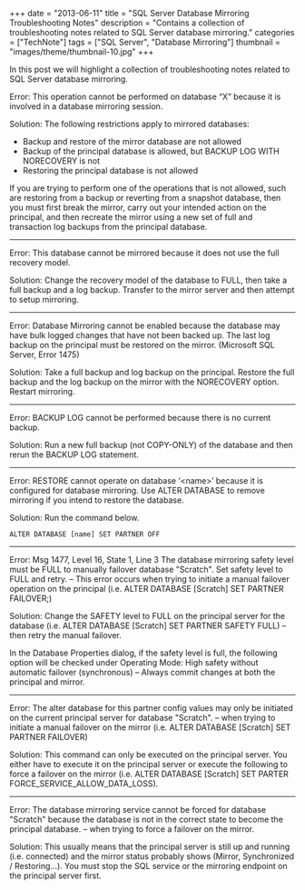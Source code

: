 +++
date = "2013-06-11"
title = "SQL Server Database Mirroring Troubleshooting Notes"
description = "Contains a collection of troubleshooting notes related to SQL Server database mirroring."
categories = ["TechNote"]
tags = ["SQL Server", "Database Mirroring"]
thumbnail = "images/theme/thumbnail-10.jpg"
+++

In this post we will highlight a collection of troubleshooting notes related to SQL Server database mirroring.

<!--more-->

Error: This operation cannot be performed on database “X” because it is involved in a database mirroring session.

Solution: The following restrictions apply to mirrored databases:

- Backup and restore of the mirror database are not allowed
- Backup of the principal database is allowed, but BACKUP LOG WITH NORECOVERY is not
- Restoring the principal database is not allowed

If you are trying to perform one of the operations that is not allowed, such are restoring from a backup or reverting from a snapshot database, then you must first break the mirror, carry out your intended action on the principal, and then recreate the mirror using a new set of full and transaction log backups from the principal database.

---

Error: This database cannot be mirrored because it does not use the full recovery model.

Solution: Change the recovery model of the database to FULL, then take a full backup and a log backup. Transfer to the mirror server and then attempt to setup mirroring.

---

Error: Database Mirroring cannot be enabled because the database may have bulk logged changes that have not been backed up. The last log backup on the principal must be restored on the mirror. (Microsoft SQL Server, Error 1475)

Solution: Take a full backup and log backup on the principal. Restore the full backup and the log backup on the mirror with the NORECOVERY option. Restart mirroring.

---

Error: BACKUP LOG cannot be performed because there is no current backup.

Solution: Run a new full backup (not COPY-ONLY) of the database and then rerun the BACKUP LOG statement.

---

Error: RESTORE cannot operate on database ‘&lt;name&gt;’ because it is configured for database mirroring. Use ALTER DATABASE to remove mirroring if you intend to restore the database.

Solution: Run the command below.

```
ALTER DATABASE [name] SET PARTNER OFF
```

---

Error: Msg 1477, Level 16, State 1, Line 3 The database mirroring safety level must be FULL to manually failover database "Scratch".  Set safety level to FULL and retry.  – This error occurs when trying to initiate a manual failover operation on the principal (i.e. ALTER DATABASE [Scratch] SET PARTNER FAILOVER;)

Solution: Change the SAFETY level to FULL on the principal server for the database (i.e. ALTER DATABASE [Scratch] SET PARTNER SAFETY FULL) – then retry the manual failover.

In the Database Properties dialog, if the safety level is full, the following option will be checked under Operating Mode: High safety without automatic failover (synchronous) – Always commit changes at both the principal and mirror.

---

Error: The alter database for this partner config values may only be initiated on the current principal server for database "Scratch". – when trying to initiate a manual failover on the mirror (i.e. ALTER DATABASE [Scratch] SET PARTNER FAILOVER)

Solution: This command can only be executed on the principal server. You either have to execute it on the principal server or execute the following to force a failover on the mirror (i.e. ALTER DATABASE [Scratch] SET PARTER FORCE_SERVICE_ALLOW_DATA_LOSS).

---
 
Error: The database mirroring service cannot be forced for database "Scratch" because the database is not in the correct state to become the principal database. – when trying to force a failover on the mirror.

Solution: This usually means that the principal server is still up and running (i.e. connected) and the mirror status probably shows (Mirror, Synchronized / Restoring…). You must stop the SQL service or the mirroring endpoint on the principal server first.

